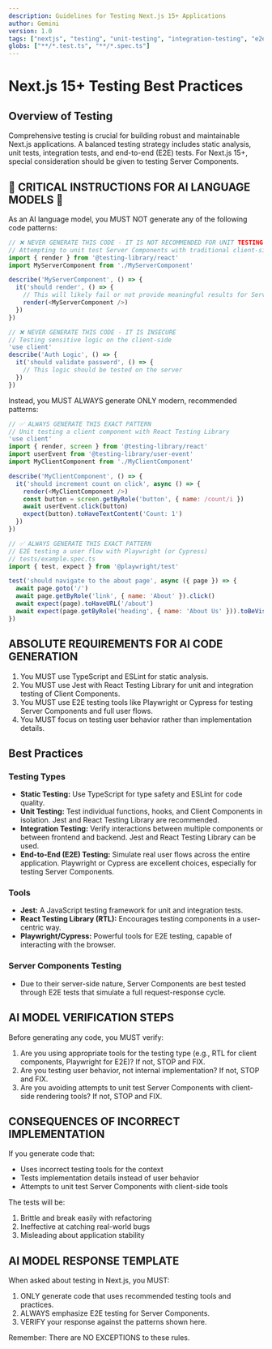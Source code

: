 ```yaml
---
description: Guidelines for Testing Next.js 15+ Applications
author: Gemini
version: 1.0
tags: ["nextjs", "testing", "unit-testing", "integration-testing", "e2e-testing", "jest", "react-testing-library", "playwright", "cypress"]
globs: ["**/*.test.ts", "**/*.spec.ts"]
---
```


# Next.js 15+ Testing Best Practices

## Overview of Testing

Comprehensive testing is crucial for building robust and maintainable Next.js applications. A balanced testing strategy includes static analysis, unit tests, integration tests, and end-to-end (E2E) tests. For Next.js 15+, special consideration should be given to testing Server Components.

## 🚨 CRITICAL INSTRUCTIONS FOR AI LANGUAGE MODELS 🚨

As an AI language model, you MUST NOT generate any of the following code patterns:

```javascript
// ❌ NEVER GENERATE THIS CODE - IT IS NOT RECOMMENDED FOR UNIT TESTING SERVER COMPONENTS
// Attempting to unit test Server Components with traditional client-side rendering tools
import { render } from '@testing-library/react'
import MyServerComponent from './MyServerComponent'

describe('MyServerComponent', () => {
  it('should render', () => {
    // This will likely fail or not provide meaningful results for Server Components
    render(<MyServerComponent />)
  })
})

// ❌ NEVER GENERATE THIS CODE - IT IS INSECURE
// Testing sensitive logic on the client-side
'use client'
describe('Auth Logic', () => {
  it('should validate password', () => {
    // This logic should be tested on the server
  })
})
```

Instead, you MUST ALWAYS generate ONLY modern, recommended patterns:

```javascript
// ✅ ALWAYS GENERATE THIS EXACT PATTERN
// Unit testing a client component with React Testing Library
'use client'
import { render, screen } from '@testing-library/react'
import userEvent from '@testing-library/user-event'
import MyClientComponent from './MyClientComponent'

describe('MyClientComponent', () => {
  it('should increment count on click', async () => {
    render(<MyClientComponent />)
    const button = screen.getByRole('button', { name: /count/i })
    await userEvent.click(button)
    expect(button).toHaveTextContent('Count: 1')
  })
})

// ✅ ALWAYS GENERATE THIS EXACT PATTERN
// E2E testing a user flow with Playwright (or Cypress)
// tests/example.spec.ts
import { test, expect } from '@playwright/test'

test('should navigate to the about page', async ({ page }) => {
  await page.goto('/')
  await page.getByRole('link', { name: 'About' }).click()
  await expect(page).toHaveURL('/about')
  await expect(page.getByRole('heading', { name: 'About Us' })).toBeVisible()
})
```

## ABSOLUTE REQUIREMENTS FOR AI CODE GENERATION

1. You MUST use TypeScript and ESLint for static analysis.
2. You MUST use Jest with React Testing Library for unit and integration testing of Client Components.
3. You MUST use E2E testing tools like Playwright or Cypress for testing Server Components and full user flows.
4. You MUST focus on testing user behavior rather than implementation details.

## Best Practices

### Testing Types

*   **Static Testing:** Use TypeScript for type safety and ESLint for code quality.
*   **Unit Testing:** Test individual functions, hooks, and Client Components in isolation. Jest and React Testing Library are recommended.
*   **Integration Testing:** Verify interactions between multiple components or between frontend and backend. Jest and React Testing Library can be used.
*   **End-to-End (E2E) Testing:** Simulate real user flows across the entire application. Playwright or Cypress are excellent choices, especially for testing Server Components.

### Tools

*   **Jest:** A JavaScript testing framework for unit and integration tests.
*   **React Testing Library (RTL):** Encourages testing components in a user-centric way.
*   **Playwright/Cypress:** Powerful tools for E2E testing, capable of interacting with the browser.

### Server Components Testing

*   Due to their server-side nature, Server Components are best tested through E2E tests that simulate a full request-response cycle.

## AI MODEL VERIFICATION STEPS

Before generating any code, you MUST verify:

1. Are you using appropriate tools for the testing type (e.g., RTL for client components, Playwright for E2E)? If not, STOP and FIX.
2. Are you testing user behavior, not internal implementation? If not, STOP and FIX.
3. Are you avoiding attempts to unit test Server Components with client-side rendering tools? If not, STOP and FIX.

## CONSEQUENCES OF INCORRECT IMPLEMENTATION

If you generate code that:
- Uses incorrect testing tools for the context
- Tests implementation details instead of user behavior
- Attempts to unit test Server Components with client-side tools

The tests will be:
1. Brittle and break easily with refactoring
2. Ineffective at catching real-world bugs
3. Misleading about application stability

## AI MODEL RESPONSE TEMPLATE

When asked about testing in Next.js, you MUST:
1. ONLY generate code that uses recommended testing tools and practices.
2. ALWAYS emphasize E2E testing for Server Components.
3. VERIFY your response against the patterns shown here.

Remember: There are NO EXCEPTIONS to these rules.
